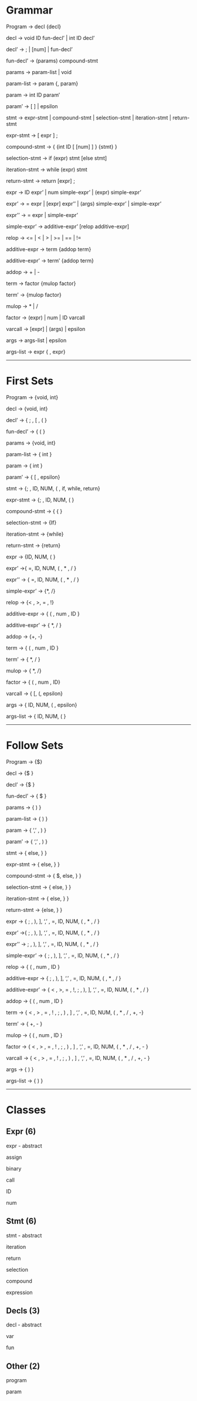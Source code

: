 # Grammar

Program -> decl {decl}

decl -> void ID fun-decl’ | int ID decl’

decl’ -> ; | [num] | fun-decl’

fun-decl’ -> (params) compound-stmt

params -> param-list | void

param-list -> param {, param}

param ->  int ID param’

param’ -> [ ] | epsilon

stmt  -> expr-stmt | compound-stmt | selection-stmt | iteration-stmt | return-stmt

expr-stmt ->  [ expr ] ;

compound-stmt -> { {int ID [ [num] ] } {stmt} }

selection-stmt -> if (expr) stmt [else stmt]

iteration-stmt -> while (expr) stmt

return-stmt -> return [expr] ;

expr -> ID expr’ | num simple-expr’ | (expr) simple-expr’

expr’ -> = expr | [expr] expr’’ | (args) simple-expr’ | simple-expr’

expr’’ -> = expr | simple-expr’

simple-expr’ -> additive-expr’ [relop additive-expr]

relop -> <= | < | > | >= | == | !=

additive-expr -> term {addop term}

additive-expr’ -> term’ {addop term}

addop -> + | -

term -> factor {mulop factor}

term’ -> {mulop factor}

mulop -> * | /

factor -> (expr) | num | ID varcall

varcall -> [expr] | (args) | epsilon

args -> args-list | epsilon

args-list -> expr { , expr}

---
# First Sets

Program -> {void, int}

decl -> {void, int}

decl’ -> { ; , [ , ( }

fun-decl’ -> { ( }

params -> {void, int}

param-list -> { int }

param -> { int }

param’ -> { [ , epsilon}

stmt  -> {; , ID, NUM, ( , if, while, return}

expr-stmt -> {; , ID, NUM, ( }

compound-stmt -> { { }

selection-stmt -> {If}

iteration-stmt -> {while}

return-stmt -> {return}

expr -> {ID, NUM, ( }

expr’ ->{ =, ID, NUM, ( , * , / }

expr’’ -> { =, ID, NUM, ( , * , / }

simple-expr’ -> {*,  /}

relop -> {< , >, = , !}

additive-expr -> { ( , num , ID }

additive-expr’ -> { *, / }

addop -> {+, -}

term -> { ( , num , ID }

term’ -> { *, / }

mulop -> { *, /}

factor -> { ( , num , ID}

varcall -> { [, (, epsilon}

args -> { ID, NUM, ( , epsilon}

args-list -> { ID, NUM, ( }

---
# Follow Sets

Program -> {$}

decl -> {$ }

decl’ -> {$ }

fun-decl’ -> { $ }

params -> { ) }

param-list -> { ) }

param -> { ‘,’ , ) }

param’ -> { ‘,’ , ) }

stmt  -> { else, } }

expr-stmt -> { else, } }

compound-stmt -> { $, else, } }

selection-stmt -> { else, }  }

iteration-stmt -> { else,  } }

return-stmt -> {else, } }

expr -> { ; , ),  ], ‘,’ , =, ID, NUM, ( , * , / }

expr’ ->{ ; , ),  ], ‘,’ , =, ID, NUM, ( , * , / }

expr’’ -> ; , ),  ], ‘,’ , =, ID, NUM, ( , * , / }

simple-expr’ -> { ; , ),  ], ‘,’ , =, ID, NUM, ( , * , / }

relop -> { ( , num , ID  }

additive-expr -> { ; , ),  ], ‘,’ , =, ID, NUM, ( , * , / }

additive-expr’ -> { < , >, = , !, ; , ),  ], ‘,’ , =, ID, NUM, ( , * , / }

addop -> { ( , num , ID }

term -> { < , > , = , ! , ; , ) ,  ] , ‘,’ , =, ID, NUM, ( , * , / , +, -}

term’ -> { +, - }

mulop -> {  ( , num , ID }

factor -> { < , > , = , ! , ; , ) ,  ] , ‘,’ , =, ID, NUM, ( , * , / , +, - }

varcall -> { < , > , = , ! , ; , ) ,  ] , ‘,’ , =, ID, NUM, ( , * , / , +, - }

args -> { ) }

args-list -> { ) }

---
# Classes

## Expr (6)

expr - abstract

assign

binary

call

ID

num

## Stmt (6)

stmt - abstract

iteration

return

selection

compound

expression

## Decls (3)

decl - abstract

var

fun

## Other (2)

program

param
